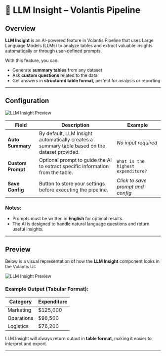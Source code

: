 # 🧠 LLM Insight – Volantis Pipeline

## Overview  
**LLM Insight** is an AI-powered feature in Volantis Pipeline that uses Large Language Models (LLMs) to analyze tables and extract valuable insights automatically or through user-defined prompts.

With this feature, you can:  
- Generate **summary tables** from any dataset  
- Ask **custom questions** related to the data  
- Get answers in **structured table format**, perfect for analysis or reporting  

---

## Configuration

![LLM Insight Preview](/vdata/documentation/pipeline/llm-insight/llm-insight-config.webp)

| Field           | Description                                                                 | Example                                      |
|----------------|-----------------------------------------------------------------------------|----------------------------------------------|
| **Auto Summary** | By default, LLM Insight automatically creates a summary table based on the dataset provided. | _No input required_                         |
| **Custom Prompt** | Optional prompt to guide the AI to extract specific information from the table. | `What is the highest expenditure?`          |
| **Save Config**   | Button to store your settings before executing the pipeline.               | _Click to save prompt and config_           |

### Notes:
- Prompts must be written in **English** for optimal results.
- The AI is designed to handle natural language questions and return useful insights.

---

## Preview  

Below is a visual representation of how the **LLM Insight** component looks in the Volantis UI:

![LLM Insight Preview](/vdata/documentation/pipeline/llm-insight/llm-insight-preview.webp)

### Example Output (Tabular Format):

| Category     | Expenditure |
|--------------|-------------|
| Marketing    | $125,000    |
| Operations   | $98,500     |
| Logistics    | $76,200     |

LLM Insight will always return output in **table format**, making it easier to interpret and export.

---

